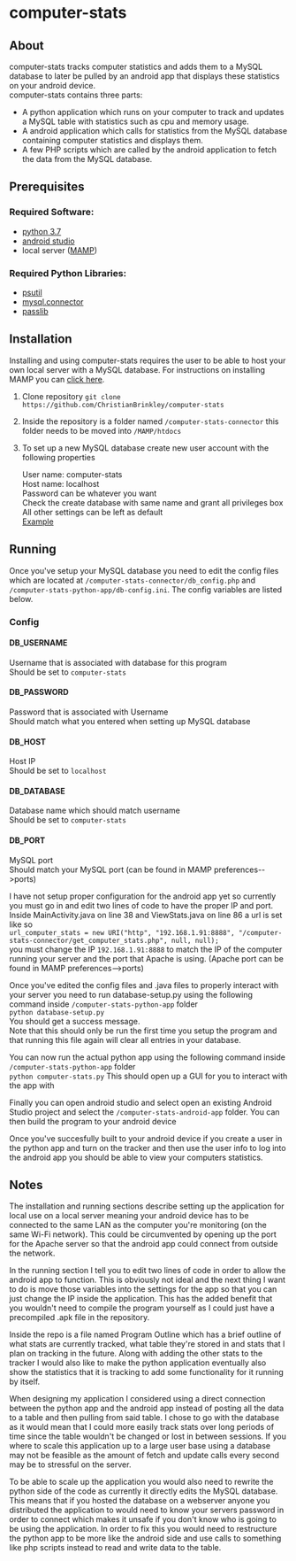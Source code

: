 # computer-stats

## About
computer-stats tracks computer statistics and adds them to a MySQL database to later be pulled by an android app that displays these statistics on your android device.   
computer-stats contains three parts: 
- A python application which runs on your computer to track and updates a MySQL table with statistics such as cpu and memory usage.
- A android application which calls for statistics from the MySQL database containing computer statistics and displays them.
- A few PHP scripts which are called by the android application to fetch the data from the MySQL database.

## Prerequisites

### Required Software:
- [python 3.7](https://www.python.org/downloads/release/python-370/)
- [android studio](https://developer.android.com/studio/)
- local server ([MAMP](https://www.mamp.info/en/))

### Required Python Libraries:
- [psutil](https://psutil.readthedocs.io/en/latest/)
- [mysql.connector](https://dev.mysql.com/doc/connector-python/en/)
- [passlib](https://passlib.readthedocs.io/en/stable/)

## Installation
Installing and using computer-stats requires the user to be able to host your own local server with a MySQL database. For instructions on installing MAMP you can [click here](https://documentation.mamp.info/).
1. Clone repository `git clone https://github.com/ChristianBrinkley/computer-stats`
2. Inside the repository is a folder named `/computer-stats-connector` this folder needs to be moved into `/MAMP/htdocs`
3. To set up a new MySQL database create new user account with the following properties

   User name: computer-stats  
   Host name: localhost  
   Password can be whatever you want  
   Check the create database with same name and grant all privileges box  
   All other settings can be left as default  
   [Example](https://i.imgur.com/TCdkgT2.png)

## Running
Once you've setup your MySQL database you need to edit the config files which are located at `/computer-stats-connector/db_config.php` and `/computer-stats-python-app/db-config.ini`. The config variables are listed below.

### Config
#### DB_USERNAME  
 Username that is associated with database for this program  
 Should be set to `computer-stats`  
#### DB_PASSWORD  
 Password that is associated with Username  
 Should match what you entered when setting up MySQL database  
#### DB_HOST  
 Host IP  
 Should be set to `localhost`  
#### DB_DATABASE  
 Database name which should match username  
 Should be set to `computer-stats`  
#### DB_PORT  
 MySQL port  
 Should match your MySQL port (can be found in MAMP preferences-->ports)


I have not setup proper configuration for the android app yet so currently you must go in and edit two lines of code to have the proper IP and port. Inside MainActivity.java on line 38 and ViewStats.java on line 86 a url is set like so  
`url_computer_stats = new URI("http", "192.168.1.91:8888", "/computer-stats-connector/get_computer_stats.php", null, null);`  
you must change the IP `192.168.1.91:8888` to match the IP of the computer running your server and the port that Apache is using. (Apache port can be found in MAMP preferences-->ports)

Once you've edited the config files and .java files to properly interact with your server you need to run database-setup.py using the following command inside `/computer-stats-python-app` folder  
`python database-setup.py`  
You should get a success message.  
Note that this should only be run the first time you setup the program and that running this file again will clear all entries in your database.

You can now run the actual python app using the following command inside `/computer-stats-python-app` folder  
`python computer-stats.py`
This should open up a GUI for you to interact with the app with

Finally you can open android studio and select open an existing Android Studio project and select the `/computer-stats-android-app` folder. You can then build the program to your android device

Once you've succesfully built to your android device if you create a user in the python app and turn on the tracker and then use the user info to log into the android app you should be able to view your computers statistics.

## Notes
The installation and running sections describe setting up the application for local use on a local server meaning your android device has to be connected to the same LAN as the computer you're monitoring (on the same Wi-Fi network). This could be circumvented by opening up the port for the Apache server so that the android app could connect from outside the network.

In the running section I tell you to edit two lines of code in order to allow the android app to function. This is obviously not ideal and the next thing I want to do is move those variables into the settings for the app so that you can just change the IP inside the application. This has the added benefit that you wouldn't need to compile the program yourself as I could just have a precompiled .apk file in the repository.

Inside the repo is a file named Program Outline which has a brief outline of what stats are currently tracked, what table they're stored in and stats that I plan on tracking in the future. Along with adding the other stats to the tracker I would also like to make the python application eventually also show the statistics that it is tracking to add some functionality for it running by itself.

When designing my application I considered using a direct connection between the python app and the android app instead of posting all the data to a table and then pulling from said table. I chose to go with the database as it would mean that I could more easily track stats over long periods of time since the table wouldn't be changed or lost in between sessions. If you where to scale this application up to a large user base using a database may not be feasible as the amount of fetch and update calls every second may be to stressful on the server.

To be able to scale up the application you would also need to rewrite the python side of the code as currently it directly edits the MySQL database. This means that if you hosted the database on a webserver anyone you distributed the application to would need to know your servers password in order to connect which makes it unsafe if you don't know who is going to be using the application. In order to fix this you would need to restructure the python app to be more like the android side and use calls to something like php scripts instead to read and write data to the table.
